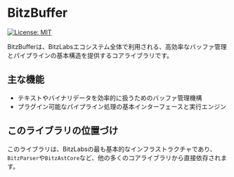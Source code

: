 # BitzBuffer

[![License: MIT](https://img.shields.io/badge/License-MIT-yellow.svg)](https://opensource.org/licenses/MIT)

BitzBufferは、BitzLabsエコシステム全体で利用される、高効率なバッファ管理とパイプラインの基本構造を提供するコアライブラリです。

## 主な機能

-   テキストやバイナリデータを効率的に扱うためのバッファ管理機構
-   プラグイン可能なパイプライン処理の基本インターフェースと実行エンジン

## このライブラリの位置づけ

このライブラリは、BitzLabsの最も基本的なインフラストラクチャであり、`BitzParser`や`BitzAstCore`など、他の多くのコアライブラリから直接依存されます。
